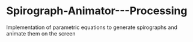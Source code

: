 # Spirograph-Animator---Processing
Implementation of parametric equations to generate spirographs and animate them on the screen 
